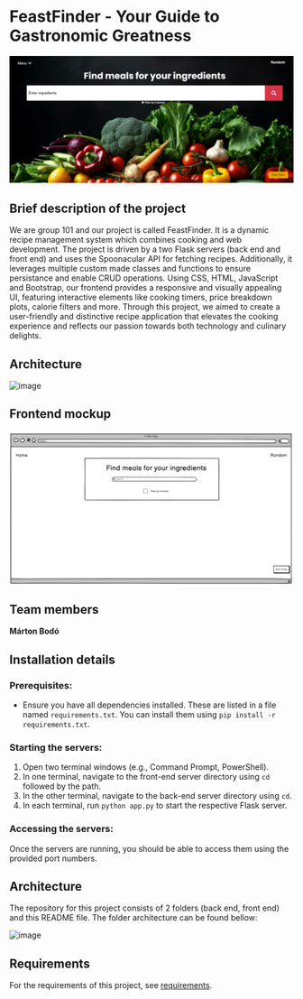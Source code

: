 # FeastFinder - Your Guide to Gastronomic Greatness

![alt text](image.png)

## Brief description of the project

We are group 101 and our project is called FeastFinder. It is a dynamic recipe management system which combines cooking and web development. The project is driven by a two Flask servers (back end and front end) and uses the Spoonacular API for fetching recipes. Additionally, it leverages multiple custom made classes and functions to ensure persistance and enable CRUD operations. Using CSS, HTML, JavaScript and Bootstrap, our frontend provides a responsive and visually appealing UI, featuring interactive elements like cooking timers, price breakdown plots, calorie filters and more. Through this project, we aimed to create a user-friendly and distinctive recipe application that elevates the cooking experience and reflects our passion towards both technology and culinary delights.

## Architecture

![image](https://github.com/VU-AppliedProgramming/example-project/assets/119077341/25aa668d-23d0-4a38-a6d5-e0c54971bbaa)


## Frontend mockup
![alt text](image-1.png)

## Team members

**Márton Bodó**

## Installation details

### Prerequisites:

- Ensure you have all dependencies installed. These are listed in a file named `requirements.txt`. You can install them using `pip install -r requirements.txt`.

### Starting the servers:

1. Open two terminal windows (e.g., Command Prompt, PowerShell).
2. In one terminal, navigate to the front-end server directory using `cd` followed by the path.
3. In the other terminal, navigate to the back-end server directory using `cd`.
4. In each terminal, run `python app.py` to start the respective Flask server.

### Accessing the servers:

Once the servers are running, you should be able to access them using the provided port numbers.


## Architecture

The repository for this project consists of 2 folders (back end, front end) and this README file.
The folder architecture can be found bellow:

![image](https://github.com/VU-AppliedProgramming/example-project/assets/119077341/550ef9bc-672e-4fc2-9b4f-718b75568a9c)



## Requirements

For the requirements of this project, see [requirements](requirements.md).